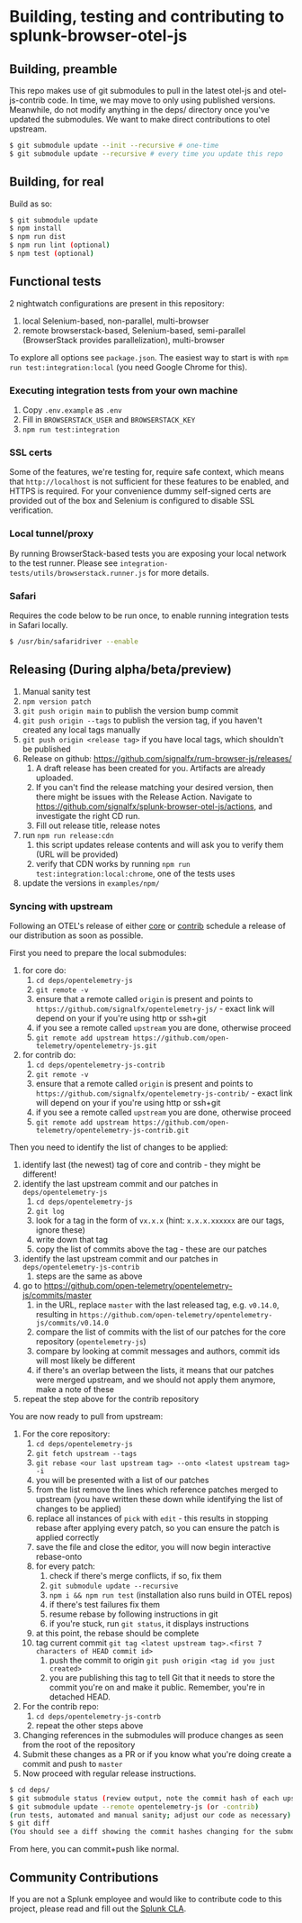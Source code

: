 # Building, testing and contributing to splunk-browser-otel-js
## Building, preamble
This repo makes use of git submodules to pull in the latest otel-js and otel-js-contrib code.  In time, we may move to only using
published versions.  Meanwhile, do not modify anything in the deps/ directory once you've updated the submodules.  We want to make
direct contributions to otel upstream.

```bash
$ git submodule update --init --recursive # one-time
$ git submodule update --recursive # every time you update this repo
```

## Building, for real
Build as so:

```bash
$ git submodule update
$ npm install
$ npm run dist
$ npm run lint (optional)
$ npm test (optional)
```

## Functional tests
2 nightwatch configurations are present in this repository:
1. local Selenium-based, non-parallel, multi-browser
1. remote browserstack-based, Selenium-based, semi-parallel (BrowserStack provides parallelization), multi-browser

To explore all options see `package.json`. The easiest way to start is with `npm run test:integration:local` (you need Google Chrome for this).

### Executing integration tests from your own machine
1. Copy `.env.example` as `.env`
1. Fill in `BROWSERSTACK_USER` and `BROWSERSTACK_KEY`
1. `npm run test:integration`

### SSL certs
Some of the features, we're testing for, require safe context, which means that `http://localhost` is not sufficient for these features to be enabled, and HTTPS is required. For your convenience dummy self-signed certs are provided out of the box and Selenium is configured to disable SSL verification.

### Local tunnel/proxy
By running BrowserStack-based tests you are exposing your local network to the test runner. Please see `integration-tests/utils/browserstack.runner.js` for more details.

### Safari
Requires the code below to be run once, to enable running integration tests in Safari locally.

```bash
$ /usr/bin/safaridriver --enable
```

## Releasing (During alpha/beta/preview)
1. Manual sanity test
1. `npm version patch`
1. `git push origin main` to publish the version bump commit
1. `git push origin --tags` to publish the version tag, if you haven't created any local tags manually
1. `git push origin <release tag>` if you have local tags, which shouldn't be published
1. Release on github: <https://github.com/signalfx/rum-browser-js/releases/>
    1. A draft release has been created for you. Artifacts are already uploaded.
    1. If you can't find the release matching your desired version, then there might be issues with the Release Action. Navigate to <https://github.com/signalfx/splunk-browser-otel-js/actions>, and investigate the right CD run.
    1. Fill out release title, release notes
1. run `npm run release:cdn`
    1. this script updates release contents and will ask you to verify them (URL will be provided)
    1. verify that CDN works by running `npm run test:integration:local:chrome`, one of the tests uses
1. update the versions in `examples/npm/`

### Syncing with upstream
Following an OTEL's release of either [core](https://github.com/open-telemetry/opentelemetry-js) or
[contrib](https://github.com/open-telemetry/opentelemetry-js) schedule a release of our distribution as soon as
possible.

First you need to prepare the local submodules:
1. for core do:
    1. `cd deps/opentelemetry-js`
    1. `git remote -v`
    1. ensure that a remote called `origin` is present and points to `https://github.com/signalfx/opentelemetry-js/` - exact link will depend on your if you're using http or ssh+git
    1. if you see a remote called `upstream` you are done, otherwise proceed
    1. `git remote add upstream https://github.com/open-telemetry/opentelemetry-js.git`
1. for contrib do:
    1. `cd deps/opentelemetry-js-contrib`
    1. `git remote -v`
    1. ensure that a remote called `origin` is present and points to `https://github.com/signalfx/opentelemetry-js-contrib/` - exact link will depend on your if you're using http or ssh+git
    1. if you see a remote called `upstream` you are done, otherwise proceed
    1. `git remote add upstream https://github.com/open-telemetry/opentelemetry-js-contrib.git`

Then you need to identify the list of changes to be applied:
1. identify last (the newest) tag of core and contrib - they might be different!
1. identify the last upstream commit and our patches in `deps/opentelemetry-js`
    1. `cd deps/opentelemetry-js`
    1. `git log`
    1. look for a tag in the form of `vx.x.x` (hint: `x.x.x.xxxxxx` are our tags, ignore these)
    1. write down that tag
    1. copy the list of commits above the tag - these are our patches
1. identify the last upstream commit and our patches in `deps/opentelemetry-js-contrib`
    1. steps are the same as above
1. go to <https://github.com/open-telemetry/opentelemetry-js/commits/master>
    1. in the URL, replace `master` with the last released tag, e.g. `v0.14.0`, resulting in `https://github.com/open-telemetry/opentelemetry-js/commits/v0.14.0`
    1. compare the list of commits with the list of our patches for the core repository (`opentelemetry-js`)
    1. compare by looking at commit messages and authors, commit ids will most likely be different
    1. if there's an overlap between the lists, it means that our patches were merged upstream, and we should not apply them anymore, make a note of these
1. repeat the step above for the contrib repository

You are now ready to pull from upstream:
1. For the core repository:
    1. `cd deps/opentelemetry-js`
    1. `git fetch upstream --tags`
    1. `git rebase <our last upstream tag> --onto <latest upstream tag> -i`
    1. you will be presented with a list of our patches
    1. from the list remove the lines which reference patches merged to upstream (you have written these down while identifying the list of changes to be applied)
    1. replace all instances of `pick` with `edit` - this results in stopping rebase after applying every patch, so you can ensure the patch is applied correctly
    1. save the file and close the editor, you will now begin interactive rebase-onto
    1. for every patch:
        1. check if there's merge conflicts, if so, fix them
        1. `git submodule update --recursive`
        1. `npm i && npm run test` (installation also runs build in OTEL repos)
        1. if there's test failures fix them
        1. resume rebase by following instructions in git
        1. if you're stuck, run `git status`, it displays instructions
    1. at this point, the rebase should be complete
    1. tag current commit `git tag <latest upstream tag>.<first 7 characters of HEAD commit id>`
        1. push the commit to origin `git push origin <tag id you just created>`
        1. you are publishing this tag to tell Git that it needs to store the commit you're on and make it public. Remember, you're in detached HEAD.
1. For the contrib repo:
    1. `cd deps/opentelemetry-js-contrb`
    1. repeat the other steps above
1. Changing references in the submodules will produce changes as seen from the root of the repository
1. Submit these changes as a PR or if you know what you're doing create a commit and push to `master`
1. Now proceed with regular release instructions.

```bash
$ cd deps/
$ git submodule status (review output, note the commit hash of each upstream HEAD, compare to actual remote HEAD)
$ git submodule update --remote opentelemetry-js (or -contrib)
(run tests, automated and manual sanity; adjust our code as necessary).
$ git diff
(You should see a diff showing the commit hashes changing for the submodules)
```

From here, you can commit+push like normal.

## Community Contributions

If you are not a Splunk employee and would like to contribute code to this project, please read and fill out the
[Splunk CLA](https://www.splunk.com/en_us/form/contributions.html).
